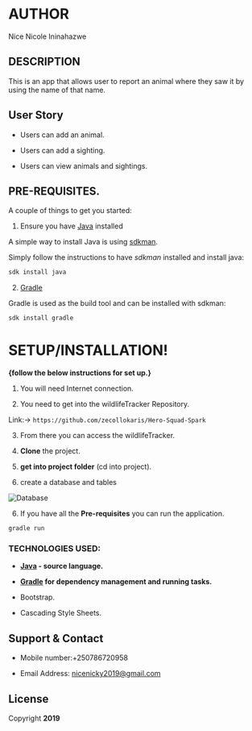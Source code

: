 # AUTHOR

Nice Nicole Ininahazwe


## DESCRIPTION

This is an app that allows user to report an animal where they saw it by using the name of that name.


## User Story

- Users can add an animal.

- Users can add a sighting.

- Users can view animals and sightings.

## PRE-REQUISITES.

A couple of things to get you started:

1. Ensure you have [Java](https://java.com/en/download/) installed

A simple way to install Java is using [sdkman](https://sdkman.io/).

Simply follow the instructions to have _sdkman_ installed and install java:

```bash
sdk install java
```

2. [Gradle](https://gradle.org/)

Gradle is used as the build tool and can be installed with sdkman:

```bash
sdk install gradle
```

# **SETUP/INSTALLATION!**

**{follow the below instructions for set up.}**

1. You will need Internet connection.

2. You need to get into the wildlifeTracker Repository.

Link:-> ```https://github.com/zecollokaris/Hero-Squad-Spark```

3. From there you can access the wildlifeTracker.

4. **Clone** the project.

5. **get into project folder** (cd into project).

6. create a database and tables

![Database](https://user-images.githubusercontent.com/52698242/65757179-eb9d5e80-e116-11e9-94ba-7ca3bd97816e.png)


6. If you have all the **Pre-requisites** you can run the application.

```
gradle run
```
### TECHNOLOGIES USED:

- **[Java](https://java.com/en/download/) - source language.**

- **[Gradle](https://gradle.org/) for dependency management and running tasks.**

- Bootstrap.

- Cascading Style Sheets.


## Support & Contact

- Mobile number:+250786720958

- Email Address: nicenicky2019@gmail.com



## License

Copyright **2019**

